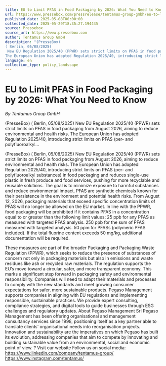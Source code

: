 ```yaml
---
title: EU to Limit PFAS in Food Packaging by 2026: What You Need to Know
url: https://www.pressebox.com/pressrelease/tentamus-group-gmbh/eu-to-limit-pfas-in-food-packaging-by-2026-what-you-need-to-know/boxid/1248234
published_date: 2025-05-08T00:00:00
collected_date: 2025-05-29T18:35:27.194435
source: Pressebox
source_url: https://www.pressebox.com
author: Tentamus Group GmbH
description: "(PresseBox)
( Berlin, 05/08/2025)
 New EU Regulation 2025/40 (PPWR) sets strict limits on PFAS in food packaging from August 2026, aiming to reduce environmental and health risks. 
The European Union has adopted Regulation 2025/40, introducing strict limits on PFAS (per- and polyfluoroalkyl..."
language: en
collection_type: policy_landscape
---
```


# EU to Limit PFAS in Food Packaging by 2026: What You Need to Know

*By Tentamus Group GmbH*

(PresseBox)
( Berlin, 05/08/2025)
 New EU Regulation 2025/40 (PPWR) sets strict limits on PFAS in food packaging from August 2026, aiming to reduce environmental and health risks. 
The European Union has adopted Regulation 2025/40, introducing strict limits on PFAS (per- and polyfluoroalkyl...

(PresseBox)
( Berlin, 05/08/2025)
 New EU Regulation 2025/40 (PPWR) sets strict limits on PFAS in food packaging from August 2026, aiming to reduce environmental and health risks. 
The European Union has adopted Regulation 2025/40, introducing strict limits on PFAS (per- and polyfluoroalkyl substances) in food packaging and reduces single-use plastic in fresh produce and food services, pushing for more recyclable and reusable solutions. The goal is to minimize exposure to harmful substances and reduce environmental impact. 
PFAS are synthetic chemicals known for their persistence in the environment and potential health risks. From August 12, 2026, packaging materials that exceed specific concentration limits of PFAS will no longer be allowed on the EU market. In line with the PPWR, food packaging will be prohibited if it contains PFAS in a concentration equal to or greater than the following limit values: 
 25 ppb for any PFAS as measured with targeted PFAS analysis. 
 250 ppb for the sum of PFAS measured with targeted analysis. 
 50 ppm for PFASs (polymeric PFAS included). If the total fluorine content exceeds 50 mg/kg, additional documentation will be required. 
 
These measures are part of the broader Packaging and Packaging Waste Regulation (PPWR), which seeks to reduce the presence of substances of concern not only in packaging materials but also in emissions and waste residues like ash or recycled raw materials. The regulation supports the EU’s move toward a circular, safer, and more transparent economy. 
This marks a significant step forward in packaging safety and environmental responsibility. Companies will need to adapt their materials and processes to comply with the new standards and meet growing consumer expectations for safer, more sustainable products. 
Pegaso Management supports companies in aligning with EU regulations and implementing responsible, sustainable practices. We provide expert consulting, compliance strategies, and digital tools to guide businesses through ESG challenges and regulatory updates. 
 About Pegaso Management Srl 
Pegaso Management has been offering organisational and management consultancy services since 1998, positioning itself as a key partner able to translate clients’ organisational needs into reorganisation projects. 
Innovation and sustainability are the imperatives on which Pegaso has built its evolution, addressing companies that aim to compete by innovating and building sustainable value from an environmental, social and economic point of view. 
? Visit our website 
 Follow us on social media: 
 https://www.linkedin.com/company/tentamus-group/ 
 https://www.instagram.com/tentamus/
